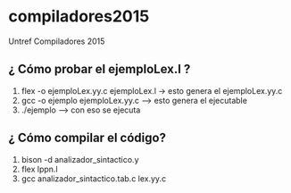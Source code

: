# compiladores2015
Untref Compiladores 2015

## ¿ Cómo probar el ejemploLex.l ?
1) flex -o ejemploLex.yy.c ejemploLex.l  -> esto genera el ejemploLex.yy.c
2) gcc -o ejemplo ejemploLex.yy.c --> esto genera el ejecutable
3) ./ejemplo --> con eso se ejecuta


## ¿ Cómo compilar el código?
1) bison -d analizador_sintactico.y
2) flex lppn.l
3) gcc analizador_sintactico.tab.c lex.yy.c
